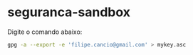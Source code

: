 # seguranca-sandbox

Digite o comando abaixo:

```bash
gpg -a --export -e 'filipe.cancio@gmail.com' > mykey.asc
```